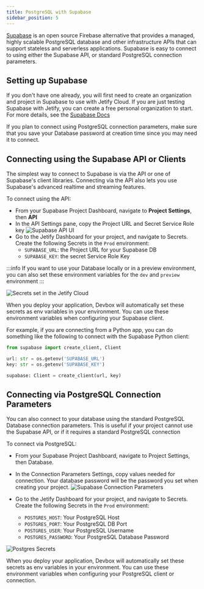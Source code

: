 ```yaml
---
title: PostgreSQL with Supabase
sidebar_position: 5
---
```


[Supabase](https://supabase.com) is an open source Firebase alternative that provides a managed, highly scalable PostgreSQL database and other infrastructure APIs that can support stateless and serverless applications. Supabase is easy to connect to using either the Supabase API, or standard PostgreSQL connection parameters.

## Setting up Supabase

If you don't have one already, you will first need to create an organization and project in Supabase to use with Jetify Cloud. If you are just testing Supabase with Jetify, you can create a free personal organization to start. For more details, see the [Supabase Docs](https://supabase.com/docs)

If you plan to connect using PostgreSQL connection parameters, make sure that you save your Database password at creation time since you may need it to connect. 

## Connecting using the Supabase API or Clients

The simplest way to connect to Supabase is via the API or one of Supabase's client libraries. Connecting via the API also lets you use Supabase's advanced realtime and streaming features. 

To connect using the API: 

* From your Supabase Project Dashboard, navigate to **Project Settings**, then **API**
* In the API Settings pane, copy the Project URL and Secret Service Role key
![Supabase API UI](../../../../static/img/supabase-API.png)
* Go to the Jetify Dashboard for your project, and navigate to Secrets. Create the following Secrets in the `Prod` environment: 
  * `SUPABASE_URL`: the Project URL for your Supabase DB
  * `SUPABASE_KEY`: the secret Service Role Key

:::info
 If you want to use your Database locally or in a preview environment, you can also set these environment variables for the `dev` and `preview` environment
:::

![Secrets set in the Jetify Cloud](../../../../static/img/supabase-secrets.png)

When you deploy your application, Devbox will automatically set these secrets as env variables in your environment. You can use these environment variables when configuring your Supabase client. 

For example, if you are connecting from a Python app, you can do something like the following to connect with the Supabase Python client: 

```python
from supabase import create_client, Client

url: str = os.getenv('SUPABASE_URL')
key: str = os.getenv('SUPABASE_KEY')

supabase: Client = create_client(url, key)
```

## Connecting via PostgreSQL Connection Parameters

You can also connect to your database using the standard PostgreSQL Database connection parameters. This is useful if your project cannot use the Supabase API, or if it requires a standard PostgreSQL connection

To connect via PostgreSQL:

* From your Supabase Project Dashboard, navigate to Project Settings, then Database.
* In the Connection Parameters Settings, copy values needed for connection. Your database password will be the password you set when creating your project. 
![Supabase Connection Parameters](../../../../static/img/connection_parameters.png)

* Go to the Jetify Dashboard for your project, and navigate to Secrets. Create the following Secrets in the `Prod` environment: 
  * `POSTGRES_HOST`: Your PostgreSQL Host
  * `POSTGRES_PORT`: Your PostgreSQL DB Port
  * `POSTGRES_USER`: Your PostgreSQL Username
  * `POSTGRES_PASSWORD`: Your PostgreSQL Database Password

![Postgres Secrets](../../../../static/img/postgres-secrets.png)
 
When you deploy your application, Devbox will automatically set these secrets as env variables in your environment. You can use these environment variables when configuring your PostgreSQL client or connection.  